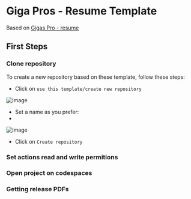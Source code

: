 # Giga Pros - Resume Template
Based on [Gigas Pro - resume](https://gigaprosclub.com/)

## First Steps

### Clone repository
To create a new repository based on these template, follow these steps:

- Click on `use this template/create new repository`
  
![image](https://github.com/filipecancio/sbc-template/assets/13178261/310de8e8-8669-49da-a1ee-b19103ac5d75)

- Set a name as you prefer:
- 
![image](https://github.com/filipecancio/sbc-template/assets/13178261/985ea93a-c2e1-40f1-94c6-d389bdc667af)

-  Click on `Create repository`

### Set actions read and write permitions

### Open project on codespaces

### Getting release PDFs
